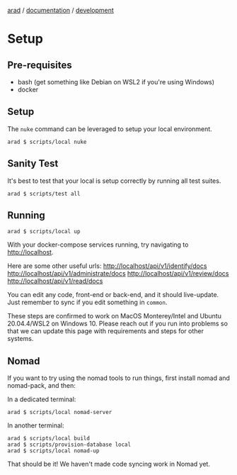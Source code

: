 [arad](../../../../) / [documentation](../README.md) / [development](./README.md)

# Setup

## Pre-requisites

- bash (get something like Debian on WSL2 if you're using Windows)
- docker

## Setup

The `nuke` command can be leveraged to setup your local environment.

```
arad $ scripts/local nuke
```

## Sanity Test

It's best to test that your local is setup correctly by running all test suites.

```
arad $ scripts/test all
```

## Running

```
arad $ scripts/local up
```

With your docker-compose services running, try navigating to [http://localhost](http://localhost).

Here are some other useful urls:
[http://localhost/api/v1/identify/docs](http://localhost/api/v1/identify/docs)
[http://localhost/api/v1/administrate/docs](http://localhost/api/v1/administrate/docs)
[http://localhost/api/v1/review/docs](http://localhost/api/v1/review/docs)
[http://localhost/api/v1/read/docs](http://localhost/api/v1/read/docs)

You can edit any code, front-end or back-end, and it should live-update. Just remember to sync if you edit something in
`common`.

These steps are confirmed to work on MacOS Monterey/Intel and Ubuntu 20.04.4/WSL2 on Windows 10. Please reach out if
you run into problems so that we can update this page with requirements and steps for other systems.

## Nomad

If you want to try using the nomad tools to run things, first install nomad and nomad-pack, and then:

In a dedicated terminal:
```
arad $ scripts/local nomad-server
```

In another terminal:
```
arad $ scripts/local build
arad $ scripts/provision-database local
arad $ scripts/local nomad-up
```

That should be it! We haven't made code syncing work in Nomad yet.
